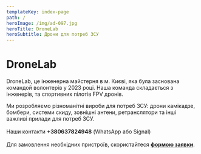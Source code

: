 ```yaml
---
templateKey: index-page
path: /
heroImage: /img/ad-097.jpg
heroTitle: DroneLab
heroSubtitle: Дрони для потреб ЗСУ
---
```

# DroneLab

DroneLab, це інженерна майстерня в м. Києві, яка була заснована командой волонтерів у 2023 році. Н﻿аша команда складається з інженерів, та спортивних пілотів FPV дронів. 

Ми розробляємо різноманітні вироби для потреб ЗСУ: дрони камікадзе, бомбери, системи скиду, зовнішні антени, ретранслятори та інші важливі прилади для потреб ЗСУ. \
\
Наши контакти **+380637824948** (WhatsApp або Signal)  \
\
Д﻿ля замовлення необхідних пристроїв, скористайтеся <a href="https://docs.google.com/forms/d/e/1FAIpQLSflTILqQ9CENT9xGsnn4Ke6l-D-2m2yaclV2jH2pzXmjGk51w/viewform" target="_blank" rel="noopener noreferrer">**формою заявки**</a>. 
